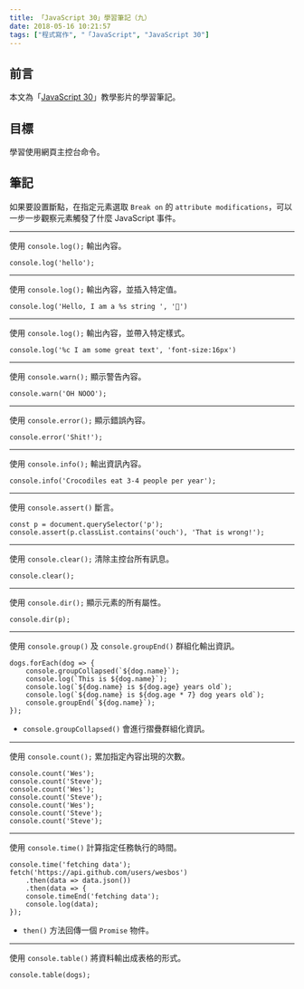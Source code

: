 ```yaml
---
title: 「JavaScript 30」學習筆記（九）
date: 2018-05-16 10:21:57
tags: ["程式寫作", "「JavaScript", "JavaScript 30"]
---
```


## 前言
本文為「[JavaScript 30](https://javascript30.com/)」教學影片的學習筆記。

## 目標
學習使用網頁主控台命令。

## 筆記
如果要設置斷點，在指定元素選取 `Break on` 的 `attribute modifications`，可以一步一步觀察元素觸發了什麼 JavaScript 事件。

---
使用 `console.log();` 輸出內容。
```JS
console.log('hello');
```
---
使用 `console.log();` 輸出內容，並插入特定值。
```JS
console.log('Hello, I am a %s string ', '💩')
```
---
使用 `console.log();` 輸出內容，並帶入特定樣式。
```JS
console.log('%c I am some great text', 'font-size:16px')
```
---
使用 `console.warn();` 顯示警告內容。
```JS
console.warn('OH NOOO');
```
---
使用 `console.error();` 顯示錯誤內容。
```JS
console.error('Shit!');
```
---
使用 `console.info();` 輸出資訊內容。
```JS
console.info('Crocodiles eat 3-4 people per year');
```
---
使用 `console.assert()` 斷言。
```JS
const p = document.querySelector('p');
console.assert(p.classList.contains('ouch'), 'That is wrong!');
```
---
使用 `console.clear();` 清除主控台所有訊息。
```JS
console.clear();
```
---
使用 `console.dir();` 顯示元素的所有屬性。
```JS
console.dir(p);
```
---
使用 `console.group()` 及 `console.groupEnd()` 群組化輸出資訊。
```JS
dogs.forEach(dog => {
    console.groupCollapsed(`${dog.name}`);
    console.log(`This is ${dog.name}`);
    console.log(`${dog.name} is ${dog.age} years old`);
    console.log(`${dog.name} is ${dog.age * 7} dog years old`);
    console.groupEnd(`${dog.name}`);
});
```
- `console.groupCollapsed()` 會進行摺疊群組化資訊。
---
使用 `console.count();` 累加指定內容出現的次數。
```JS
console.count('Wes');
console.count('Steve');
console.count('Wes');
console.count('Steve');
console.count('Wes');
console.count('Steve');
console.count('Steve');
```
---
使用 `console.time()` 計算指定任務執行的時間。
```JS
console.time('fetching data');
fetch('https://api.github.com/users/wesbos')
    .then(data => data.json())
    .then(data => {
    console.timeEnd('fetching data');
    console.log(data);
});
```
- `then()` 方法回傳一個 `Promise` 物件。
---
使用 `console.table()` 將資料輸出成表格的形式。
```JS
console.table(dogs);
```